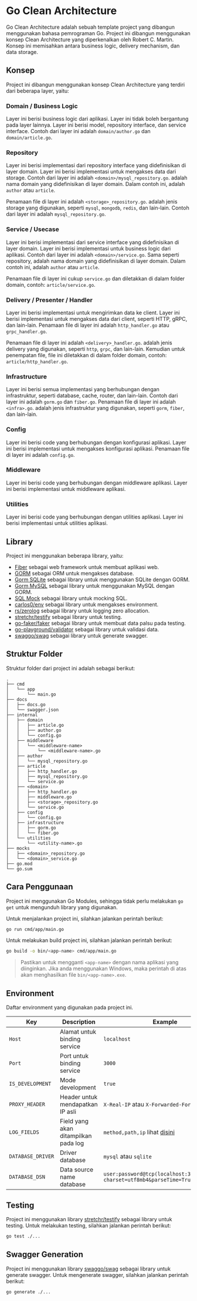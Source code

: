 # Go Clean Architecture

Go Clean Architecture adalah sebuah template project yang dibangun menggunakan bahasa pemrograman Go. Project
ini dibangun menggunakan konsep Clean Architecture yang diperkenalkan oleh Robert C. Martin. Konsep ini
memisahkan antara business logic, delivery mechanism, dan data storage.

## Konsep

Project ini dibangun menggunakan konsep Clean Architecture yang terdiri dari beberapa layer, yaitu:

### Domain / Business Logic

Layer ini berisi business logic dari aplikasi. Layer ini tidak boleh bergantung pada layer lainnya. Layer ini
berisi model, repository interface, dan service interface. Contoh dari layer ini adalah `domain/author.go` dan
`domain/article.go`.

### Repository

Layer ini berisi implementasi dari repository interface yang didefinisikan di layer domain. Layer ini berisi
implementasi untuk mengakses data dari storage. Contoh dari layer ini adalah `<domain>/mysql_repository.go`. <domain>
adalah nama domain yang didefinisikan di layer domain. Dalam contoh ini, <domain> adalah `author` atau `article`.

Penamaan file di layer ini adalah `<storage>_repository.go`. <storage> adalah jenis storage yang digunakan, seperti
`mysql`, `mongodb`, `redis`, dan lain-lain. Contoh dari layer ini adalah `mysql_repository.go`.

### Service / Usecase

Layer ini berisi implementasi dari service interface yang didefinisikan di layer domain. Layer ini berisi implementasi
untuk business logic dari aplikasi. Contoh dari layer ini adalah `<domain>/service.go`. Sama seperti
repository, <domain>
adalah nama domain yang didefinisikan di layer domain. Dalam contoh ini, <domain> adalah `author` atau `article`.

Penamaan file di layer ini cukup `service.go` dan diletakkan di dalam folder domain, contoh: `article/service.go`.

### Delivery / Presenter / Handler

Layer ini berisi implementasi untuk mengirimkan data ke client. Layer ini berisi implementasi untuk mengakses data dari
client, seperti HTTP, gRPC, dan lain-lain. Penamaan file di layer ini adalah `http_handler.go` atau `grpc_handler.go`.

Penamaan file di layer ini adalah `<delivery>_handler.go`. <delivery> adalah jenis delivery yang digunakan,
seperti `http`,
`grpc`, dan lain-lain. Kemudian untuk penempatan file, file ini diletakkan di dalam folder domain,
contoh: `article/http_handler.go`.

### Infrastructure

Layer ini berisi semua implementasi yang berhubungan dengan infrastruktur, seperti database, cache, router, dan
lain-lain.
Contoh dari layer ini adalah `gorm.go` dan `fiber.go`. Penamaan file di layer ini adalah `<infra>.go`. <infra> adalah
jenis
infrastruktur yang digunakan, seperti `gorm`, `fiber`, dan lain-lain.

### Config

Layer ini berisi code yang berhubungan dengan konfigurasi aplikasi. Layer ini berisi implementasi untuk mengakses
konfigurasi
aplikasi. Penamaan file di layer ini adalah `config.go`.

### Middleware

Layer ini berisi code yang berhubungan dengan middleware aplikasi. Layer ini berisi implementasi untuk middleware
aplikasi.

### Utilities

Layer ini berisi code yang berhubungan dengan utilities aplikasi. Layer ini berisi implementasi untuk utilities
aplikasi.

## Library

Project ini menggunakan beberapa library, yaitu:

- [Fiber](https://gofiber.io) sebagai web framework untuk membuat aplikasi web.
- [GORM](https://gorm.io) sebagai ORM untuk mengakses database.
- [Gorm SQLite](https://github.com/glebarez/sqlite) sebagai library untuk menggunakan SQLite dengan GORM.
- [Gorm MySQL](https://gorm.io/driver/mysql) sebagai library untuk menggunakan MySQL dengan GORM.
- [SQL Mock](https://github.com/DATA-DOG/go-sqlmock) sebagai library untuk mocking SQL.
- [carlos0/env](https://github.com/caarlos0/env) sebagai library untuk mengakses environment.
- [rs/zerolog](https://github.com/rs/zerolog) sebagai library untuk logging zero allocation.
- [stretchr/testify](https://github.com/stretchr/testify) sebagai library untuk testing.
- [go-faker/faker](https://github.com/go-faker/faker) sebagai library untuk membuat data palsu pada testing.
- [go-playground/validator](https://github.com/go-playground/validator) sebagai library untuk validasi data.
- [swaggo/swag](https://github.com/swaggo/swag) sebagai library untuk generate swagger.

## Struktur Folder

Struktur folder dari project ini adalah sebagai berikut:

```plaintext
.
├── cmd
│   └── app
│       └── main.go
├── docs
│   ├── docs.go
│   └── swagger.json
├── internal
│   ├── domain
│   │   ├── article.go
│   │   ├── author.go
│   │   └── config.go
│   ├── middleware
│   │   └── <middleware-name>
│   │       └── <middleware-name>.go
│   ├── author
│   │   └── mysql_repository.go
│   ├── article
│   │   ├── http_handler.go
│   │   ├── mysql_repository.go
│   │   └── service.go
│   ├── <domain>
│   │   ├── http_handler.go
│   │   ├── middleware.go
│   │   ├── <storage>_repository.go
│   │   └── service.go
│   ├── config
│   │   └── config.go
│   ├── infrastructure
│   │   ├── gorm.go
│   │   └── fiber.go
│   └── utilities
│       └── <utility-name>.go
├── mocks
│   ├── <domain>_repository.go
│   └── <domain>_service.go
├── go.mod
└── go.sum
```

## Cara Penggunaan

Project ini menggunakan Go Modules, sehingga tidak perlu melakukan `go get` untuk mengunduh library yang digunakan.

Untuk menjalankan project ini, silahkan jalankan perintah berikut:

```bash
go run cmd/app/main.go
```

Untuk melakukan build project ini, silahkan jalankan perintah berikut:

```bash
go build -o bin/<app-name> cmd/app/main.go
```

> Pastikan untuk mengganti `<app-name>` dengan nama aplikasi yang diinginkan. Jika anda menggunakan Windows, maka
> perintah di atas akan menghasilkan file `bin/<app-name>.exe`.

## Environment

Daftar environment yang digunakan pada project ini.

| Key               | Description                          | Example                                                                                              | Default                                  |
|-------------------|--------------------------------------|------------------------------------------------------------------------------------------------------|------------------------------------------|
| `Host`            | Alamat untuk binding service         | `localhost`                                                                                          |                                          |
| `Port`            | Port untuk binding service           | `3000`                                                                                               | `3000`                                   |
| `IS_DEVELOPMENT`  | Mode development                     | `true`                                                                                               | `false`                                  |
| `PROXY_HEADER`    | Header untuk mendapatkan IP asli     | `X-Real-IP` atau `X-Forwarded-For`                                                                   |                                          |
| `LOG_FIELDS`      | Field yang akan ditampilkan pada log | `method,path,ip` lihat [disini](https://github.com/gofiber/contrib/blob/main/fiberzerolog/config.go) | `latency,status,method,url,error`        |
| `DATABASE_DRIVER` | Driver database                      | `mysql` atau `sqlite`                                                                                | `sqlite` (in memory)                     |
| `DATABASE_DSN`    | Data source name database            | `user:password@tcp(localhost:3306)/dbname?charset=utf8mb4&parseTime=True&loc=Local`                  | `file::memory:?cache=shared` (in memory) |

## Testing

Project ini menggunakan library [stretchr/testify](https://github.com/stretchr/testify) sebagai library untuk testing. Untuk
melakukan testing, silahkan jalankan perintah berikut:

```bash
go test ./...
```

## Swagger Generation

Project ini menggunakan library [swaggo/swag](https://github.com/swaggo/swag) sebagai library untuk generate swagger. Untuk
mengenerate swagger, silahkan jalankan perintah berikut:

```bash
go generate ./...
```
